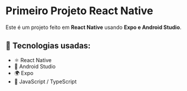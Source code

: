 # Primeiro Projeto React Native

Este é um projeto feito em **React Native** usando **Expo e Android Studio**.

## 🚀 Tecnologias usadas:
- ⚛️ React Native
- 📱 Android Studio
- 🌍 Expo
- 📜 JavaScript / TypeScript
